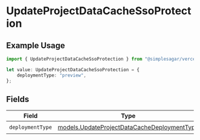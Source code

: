 # UpdateProjectDataCacheSsoProtection

## Example Usage

```typescript
import { UpdateProjectDataCacheSsoProtection } from "@simplesagar/vercel/models/updateprojectdatacacheop.js";

let value: UpdateProjectDataCacheSsoProtection = {
    deploymentType: "preview",
};
```

## Fields

| Field                                                                                            | Type                                                                                             | Required                                                                                         | Description                                                                                      |
| ------------------------------------------------------------------------------------------------ | ------------------------------------------------------------------------------------------------ | ------------------------------------------------------------------------------------------------ | ------------------------------------------------------------------------------------------------ |
| `deploymentType`                                                                                 | [models.UpdateProjectDataCacheDeploymentType](../models/updateprojectdatacachedeploymenttype.md) | :heavy_check_mark:                                                                               | N/A                                                                                              |